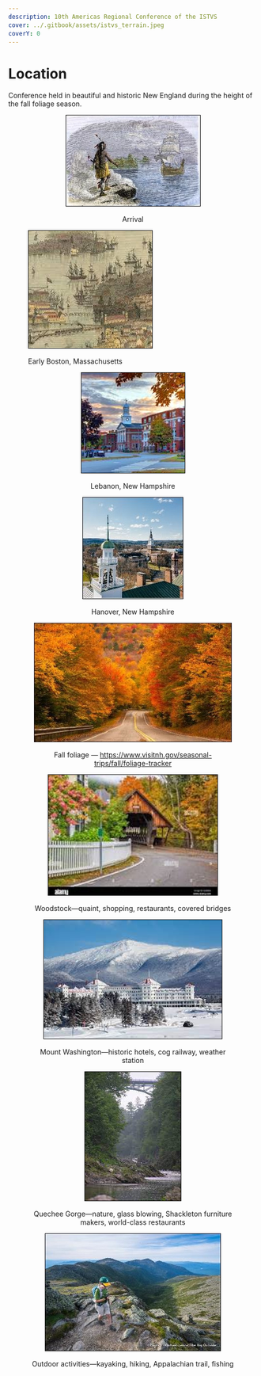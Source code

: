 ```yaml
---
description: 10th Americas Regional Conference of the ISTVS
cover: ../.gitbook/assets/istvs_terrain.jpeg
coverY: 0
---
```


# Location

Conference held in beautiful and historic New England during the height of the fall foliage season.

<div align="center">

<figure><img src="../.gitbook/assets/new-england02.jpg" alt=""><figcaption><p>Arrival</p></figcaption></figure>

</div>

<figure><img src="../.gitbook/assets/new-england01.png" alt=""><figcaption><p>Early Boston, Massachusetts</p></figcaption></figure>

<div align="center">

<figure><img src="../.gitbook/assets/new-england03.png" alt=""><figcaption><p>Lebanon, New Hampshire</p></figcaption></figure>

 

<figure><img src="../.gitbook/assets/new-england05.jpg" alt=""><figcaption><p>Hanover, New Hampshire</p></figcaption></figure>

</div>

<div align="center">

<figure><img src="../.gitbook/assets/new-england03.jpg" alt=""><figcaption><p>Fall foliage — <a href="https://www.visitnh.gov/seasonal-trips/fall/foliage-tracker">https://www.visitnh.gov/seasonal-trips/fall/foliage-tracker</a></p></figcaption></figure>

</div>

<div align="center">

<figure><img src="../.gitbook/assets/new-england07.png" alt=""><figcaption><p>Woodstock—quaint, shopping, restaurants, covered bridges</p></figcaption></figure>

</div>

<div align="center">

<figure><img src="../.gitbook/assets/new-england08.png" alt=""><figcaption><p>Mount Washington—historic hotels, cog railway, weather station</p></figcaption></figure>

</div>

<div align="center">

<figure><img src="../.gitbook/assets/new-england09.png" alt=""><figcaption><p>Quechee Gorge—nature, glass blowing, Shackleton furniture makers, world-class restaurants</p></figcaption></figure>

</div>

<div align="center">

<figure><img src="../.gitbook/assets/new-england10.jpg" alt=""><figcaption><p>Outdoor activities—kayaking, hiking, Appalachian trail, fishing</p></figcaption></figure>

</div>

